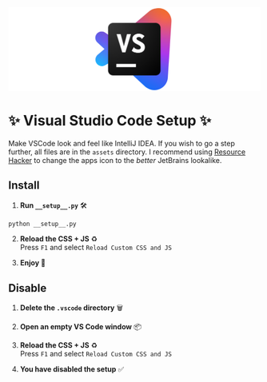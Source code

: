 ![alt text](https://github.com/ironloom/vsc-setup/blob/main/assets/vscode_jetbrains_header.png?raw=true)
# ✨ Visual Studio Code Setup ✨
Make VSCode look and feel like IntelliJ IDEA.
If you wish to go a step further, all files are in the `assets` directory. I recommend using [Resource Hacker](https://www.angusj.com/resourcehacker/) to change the apps icon to the *better* JetBrains lookalike.

## Install
1. **Run `__setup__.py`** 🛠️
```bash
python __setup__.py
```
2. **Reload the CSS + JS** ♻️ <br>
    Press `F1` and select `Reload Custom CSS and JS`

3. **Enjoy 🎉**

## Disable
1. **Delete the `.vscode` directory** 🗑️
2. **Open an empty VS Code window** 📦
3. **Reload the CSS + JS** ♻️ <br>
    Press `F1` and select `Reload Custom CSS and JS`
    
4. **You have disabled the setup** ✅
